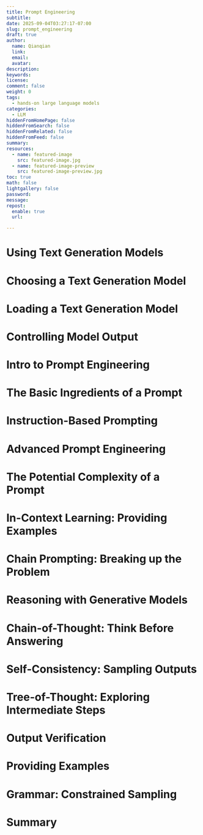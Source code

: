 ```yaml
---
title: Prompt Engineering
subtitle:
date: 2025-09-04T03:27:17-07:00
slug: prompt_engineering
draft: true
author:
  name: Qianqian
  link:
  email:
  avatar:
description:
keywords:
license:
comment: false
weight: 0
tags:
  - hands-on large language models
categories:
  - LLM
hiddenFromHomePage: false
hiddenFromSearch: false
hiddenFromRelated: false
hiddenFromFeed: false
summary:
resources:
  - name: featured-image
    src: featured-image.jpg
  - name: featured-image-preview
    src: featured-image-preview.jpg
toc: true
math: false
lightgallery: false
password:
message:
repost:
  enable: true
  url:

---
```


<!--more-->

# Using Text Generation Models
# Choosing a Text Generation Model
# Loading a Text Generation Model
# Controlling Model Output
# Intro to Prompt Engineering
# The Basic Ingredients of a Prompt
# Instruction-Based Prompting
# Advanced Prompt Engineering
# The Potential Complexity of a Prompt
# In-Context Learning: Providing Examples
# Chain Prompting: Breaking up the Problem
# Reasoning with Generative Models
# Chain-of-Thought: Think Before Answering
# Self-Consistency: Sampling Outputs
# Tree-of-Thought: Exploring Intermediate Steps
# Output Verification
# Providing Examples
# Grammar: Constrained Sampling
# Summary
